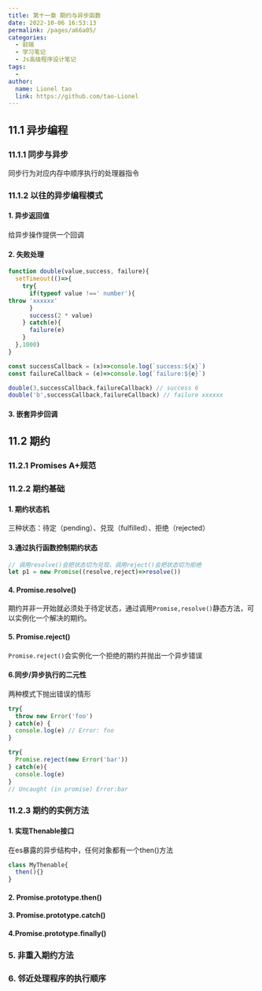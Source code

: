 ```yaml
---
title: 第十一章 期约与异步函数
date: 2022-10-06 16:53:13
permalink: /pages/a66a05/
categories:
  - 前端
  - 学习笔记
  - Js高级程序设计笔记
tags:
  - 
author: 
  name: Lionel tao
  link: https://github.com/tao-Lionel
---
```


## 11.1 异步编程

### 11.1.1 同步与异步

同步行为对应内存中顺序执行的处理器指令

### 11.1.2 以往的异步编程模式

#### 1. 异步返回值

给异步操作提供一个回调

#### 2. 失败处理

```js
function double(value,success, failure){
  setTimeout(()=>{
    try{
      if(typeof value !==' number'){
throw 'xxxxxx'
      }
      success(2 * value)
    } catch(e){
      failure(e)
    }
  },1000)
}

const successCallback = (x)=>console.log(`success:${x}`)
const failureCallback = (e)=>console.log(`failure:${e}`)

double(3,successCallback,failureCallback) // success 6
double('b',successCallback,failureCallback) // failure xxxxxx
```

#### 3. 嵌套异步回调

## 11.2 期约

### 11.2.1 Promises A+规范

### 11.2.2 期约基础

#### 1. 期约状态机

三种状态：待定（pending）、兑现（fulfilled）、拒绝（rejected）

#### 3.通过执行函数控制期约状态

```js
// 调用resolve()会把状态切为兑现，调用reject()会把状态切为拒绝
let p1 = new Promise((resolve,reject)=>resolve())
```

#### 4. Promise.resolve()

  期约并非一开始就必须处于待定状态，通过调用`Promise,resolve()`静态方法，可以实例化一个解决的期约。

#### 5. Promise.reject()

`Promise.reject()`会实例化一个拒绝的期约并抛出一个异步错误

#### 6.同步/异步执行的二元性

两种模式下抛出错误的情形

```js
try{
  throw new Error('foo')
} catch(e) {
  console.log(e) // Error: foo
}

try{
  Promise.reject(new Error('bar'))
} catch(e){
  console.log(e)
}
// Uncaught (in promise) Error:bar
```

### 11.2.3 期约的实例方法

#### 1. 实现Thenable接口

在es暴露的异步结构中，任何对象都有一个then()方法

```js
class MyThenable{
  then(){}
}
```

#### 2. Promise.prototype.then()

#### 3. Promise.prototype.catch()

#### 4.Promise.prototype.finally()

### 5. 非重入期约方法

### 6. 邻近处理程序的执行顺序
